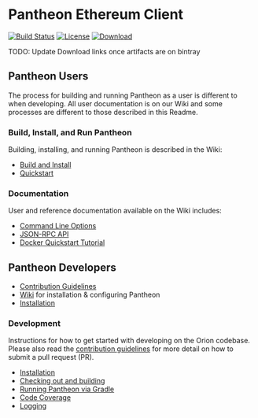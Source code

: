 # Pantheon Ethereum Client
 [![Build Status](http://forge-jenkins.kellstrand.com:8080/job/Pantheon/job/master/badge/icon)](http://forge-jenkins.kellstrand.com:8080/job/Pantheon/job/master/)
 [![License](https://img.shields.io/badge/License-Apache%202.0-blue.svg)](https://github.com/PegasysEng/pantheon/blob/master/LICENSE)
 [![Download](https://api.bintray.com/packages/consensys/binaries/pantheon/images/download.svg)](https://bintray.com/consensys/binaries/pantheon/_latestVersion)
 
 TODO: Update Download links once artifacts are on bintray

## Pantheon Users

The process for building and running Pantheon as a user is different to when developing. All user documentation is on our Wiki and some processes are different to those described in this Readme. 

### Build, Install, and Run Pantheon

Building, installing, and running Pantheon is described in the Wiki:
* [Build and Install](https://github.com/PegaSysEng/pantheon/wiki/Installation)
* [Quickstart](https://github.com/PegaSysEng/pantheon/wiki/Quickstart)

### Documentation 

User and reference documentation available on the Wiki includes:
* [Command Line Options](https://github.com/PegaSysEng/pantheon/wiki/Pantheon-CLI-Syntax)
* [JSON-RPC API](https://github.com/PegaSysEng/pantheon/wiki/JSON-RPC-API)
* [Docker Quickstart Tutorial](https://github.com/PegaSysEng/pantheon/wiki/Docker-Quickstart)

## Pantheon Developers

* [Contribution Guidelines](CONTRIBUTING.md)
* [Wiki](wiki/) for installation & configuring Pantheon
* [Installation](wiki/Installation)

### Development
Instructions for how to get started with developing on the Orion codebase. Please also read the 
[contribution guidelines](CONTRIBUTING.md) for more detail on how to submit a pull request (PR).

* [Installation](wiki/Installation)
* [Checking out and building](docs/development/building.md)
* [Running Pantheon via Gradle](docs/development/running-with-gradle.md)
* [Code Coverage](docs/development/code-coverage.md)
* [Logging](docs/development/logging.md)

